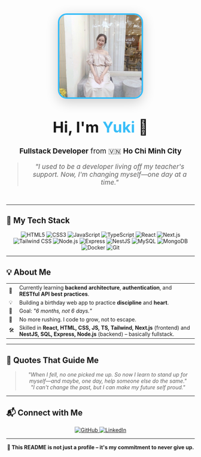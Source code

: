<!-- Profile Header -->
<div align="center">
  <img src="./love.jpg" alt="Vy" width="220" style="border-radius: 24px; box-shadow: 0 8px 32px rgba(0,0,0,0.20); margin-bottom: 24px; border: 4px solid #38bdf8;" />
  <h1 style="margin-top: 24px; font-size: 2.5rem;">Hi, I'm <span style="color:#38bdf8;">Yuki</span> 👋</h1>
  <p style="font-size: 1.2rem;">
    <b>Fullstack Developer</b> from 🇻🇳 <b>Ho Chi Minh City</b>
  </p>
  <blockquote style="font-size: 1.1rem; margin-top: 16px;">
    <i>"I used to be a developer living off my teacher's support. Now, I'm changing myself—one day at a time."</i>
  </blockquote>
</div>

<br/>

---

## 🚀 My Tech Stack

<div align="center">
  <img alt="HTML5" src="https://img.shields.io/badge/HTML5-e34c26?style=for-the-badge&logo=html5&logoColor=white" />
  <img alt="CSS3" src="https://img.shields.io/badge/CSS3-1572B6?style=for-the-badge&logo=css3&logoColor=white" />
  <img alt="JavaScript" src="https://img.shields.io/badge/JavaScript-f7df1e?style=for-the-badge&logo=javascript&logoColor=black" />
  <img alt="TypeScript" src="https://img.shields.io/badge/TypeScript-007acc?style=for-the-badge&logo=typescript&logoColor=white" />
  <img alt="React" src="https://img.shields.io/badge/React-20232a?style=for-the-badge&logo=react&logoColor=61dafb" />
  <img alt="Next.js" src="https://img.shields.io/badge/Next.js-000000?style=for-the-badge&logo=nextdotjs&logoColor=white" />
  <img alt="Tailwind CSS" src="https://img.shields.io/badge/Tailwind-38bdf8?style=for-the-badge&logo=tailwindcss&logoColor=white" />
  <img alt="Node.js" src="https://img.shields.io/badge/Node.js-339933?style=for-the-badge&logo=node-dot-js&logoColor=white" />
  <img alt="Express" src="https://img.shields.io/badge/Express-000000?style=for-the-badge&logo=express&logoColor=white" />
  <img alt="NestJS" src="https://img.shields.io/badge/NestJS-ea2845?style=for-the-badge&logo=nestjs&logoColor=white" />
  <img alt="MySQL" src="https://img.shields.io/badge/MySQL-4479A1?style=for-the-badge&logo=mysql&logoColor=white" />
  <img alt="MongoDB" src="https://img.shields.io/badge/MongoDB-4ea94b?style=for-the-badge&logo=mongodb&logoColor=white" />
  <img alt="Docker" src="https://img.shields.io/badge/Docker-0db7ed?style=for-the-badge&logo=docker&logoColor=white" />
  <img alt="Git" src="https://img.shields.io/badge/Git-F05032?style=for-the-badge&logo=git&logoColor=white" />
</div>

---

## 💡 About Me

<div align="center">

<table>
  <tr>
    <td>🌱</td>
    <td>Currently learning <b>backend architecture</b>, <b>authentication</b>, and <b>RESTful API best practices</b>.</td>
  </tr>
  <tr>
    <td>💡</td>
    <td>Building a birthday web app to practice <b>discipline</b> and <b>heart</b>.</td>
  </tr>
  <tr>
    <td>🧠</td>
    <td>Goal: <i>"6 months, not 6 days."</i></td>
  </tr>
  <tr>
    <td>🧘</td>
    <td>No more rushing. I code to grow, not to escape.</td>
  </tr>
  <tr>
    <td>🛠️</td>
    <td>Skilled in <b>React, HTML, CSS, JS, TS, Tailwind, Next.js</b> (frontend) and <b>NestJS, SQL, Express, Node.js</b> (backend) – basically fullstack.</td>
  </tr>
</table>

</div>

---

## 📝 Quotes That Guide Me

<div align="center">

> <i>"When I fell, no one picked me up. So now I learn to stand up for myself—and maybe, one day, help someone else do the same."</i>  
> <i>"I can't change the past, but I can make my future self proud."</i>

</div>

---

## 📬 Connect with Me

<div align="center">
  <a href="https://github.com/yourusername">
    <img alt="GitHub" src="https://img.shields.io/badge/GitHub-%2312100E.svg?&style=for-the-badge&logo=github&logoColor=white" />
  </a>
  <a href="https://www.linkedin.com/in/yourprofile">
    <img alt="LinkedIn" src="https://img.shields.io/badge/linkedin-%230077B5.svg?&style=for-the-badge&logo=linkedin&logoColor=white" />
  </a>
</div>

---

<div align="center">
  <b>🖤 This README is not just a profile – it's my commitment to never give up.</b>
</div>
